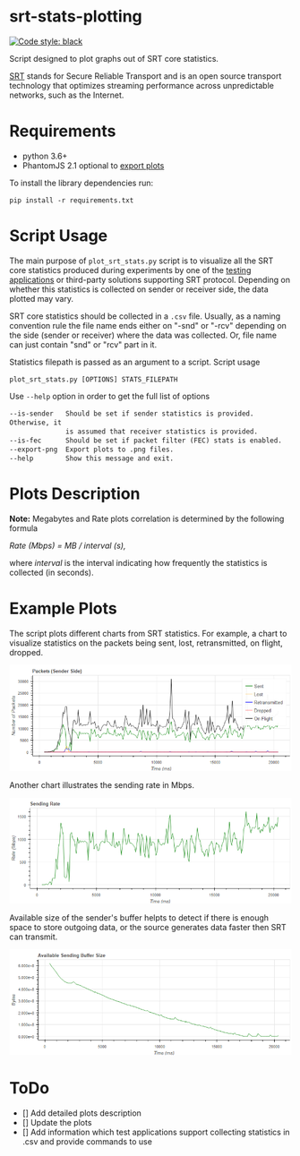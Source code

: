 # srt-stats-plotting

<p align="left">
<a href="https://github.com/python/black"><img alt="Code style: black" src="https://img.shields.io/badge/code%20style-black-000000.svg"></a>
</p>

Script designed to plot graphs out of SRT core statistics.

[SRT](https://github.com/Haivision/srt) stands for Secure Reliable Transport and is an open source transport technology that optimizes streaming performance across unpredictable networks, such as the Internet.

# Requirements

* python 3.6+
* PhantomJS 2.1 optional to [export plots](https://bokeh.pydata.org/en/latest/docs/user_guide/export.html)

To install the library dependencies run:
```
pip install -r requirements.txt
```

# Script Usage

The main purpose of `plot_srt_stats.py` script is to visualize all the SRT core statistics produced during experiments by one of the [testing applications](https://github.com/Haivision/srt/blob/master/docs/stransmit.md) or third-party solutions supporting SRT protocol. Depending on whether this statistics is collected on sender or receiver side, the data plotted may vary.

SRT core statistics should be collected in a `.csv` file. Usually, as a naming convention rule the file name ends either on "-snd" or "-rcv" depending on the side (sender or receiver) where the data was collected. Or, file name can just contain "snd" or "rcv" part in it.

Statistics filepath is passed as an argument to a script. Script usage
```
plot_srt_stats.py [OPTIONS] STATS_FILEPATH
```

Use `--help` option in order to get the full list of options
```
--is-sender   Should be set if sender statistics is provided. Otherwise, it
              is assumed that receiver statistics is provided.
--is-fec      Should be set if packet filter (FEC) stats is enabled.
--export-png  Export plots to .png files.
--help        Show this message and exit.
```

# Plots Description

**Note:** Megabytes and Rate plots correlation is determined by the following formula

_Rate (Mbps) = MB / interval (s),_

where _interval_ is the interval indicating how frequently the statistics is collected (in seconds).


# Example Plots

The script plots different charts from SRT statistics. For example, a chart to visualize statistics on the packets being sent, lost, retransmitted, on flight, dropped.

![](./img/euw_usw-alg-busy-filecc-msgsize-1456-stats-snd-0-packets.png)

Another chart illustrates the sending rate in Mbps. 

![](./img/euw_usw-alg-busy-filecc-msgsize-1456-stats-snd-0-rate.png)

Available size of the sender's buffer helpts to detect if there is enough space to store outgoing data, or the source generates data faster then SRT can transmit.

![](./img/euw_usw-alg-busy-filecc-msgsize-1456-stats-snd-0-availbuffer.png)

# ToDo

* [] Add detailed plots description
* [] Update the plots
* [] Add information which test applications support collecting statistics in .csv and provide commands to use